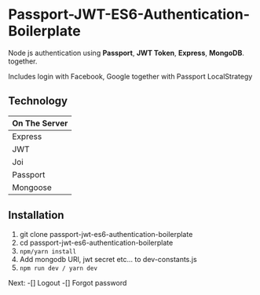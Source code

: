 Passport-JWT-ES6-Authentication-Boilerplate
============

Node js authentication using **Passport**, **JWT Token**, **Express**, **MongoDB**.
together.

Includes login with Facebook, Google together with Passport LocalStrategy

Technology
------------

| On The Server |
| ------------- |
| Express       |
| JWT           |
| Joi           |
| Passport      |
| Mongoose      |

Installation
-------------

1. git clone passport-jwt-es6-authentication-boilerplate
2. cd passport-jwt-es6-authentication-boilerplate
3. `npm/yarn install`
4. Add mongodb URl, jwt secret etc... to dev-constants.js
5. `npm run dev / yarn dev`


Next:
-[] Logout
-[] Forgot password

